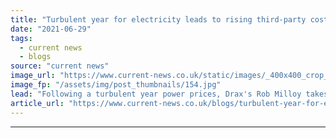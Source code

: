 ```yaml
---
title: "Turbulent year for electricity leads to rising third-party costs"
date: "2021-06-29"
tags: 
  - current news
  - blogs
source: "current news"
image_url: "https://www.current-news.co.uk/static/images/_400x400_crop_center-center/GettyImages-468510354.jpg"
image_fp: "/assets/img/post_thumbnails/154.jpg"
lead: "Following a turbulent year power prices, Drax's Rob Milloy takes a look at the biggest factors set to impact electricity prices going forwards."
article_url: "https://www.current-news.co.uk/blogs/turbulent-year-for-electricity-leads-to-rising-third-party-costs?utm_source=rss-feeds&utm_medium=rss&utm_campaign=rss"
---
```


---
